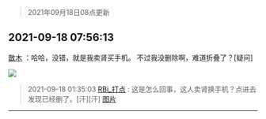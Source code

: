 > 2021年09月18日08点更新
<link rel="stylesheet" href="https://cdn.jsdelivr.net/gh/taotie6/sampleJSON@main/css/photo_show.css">
<meta name="referrer" content="no-referrer" />


 ## 2021-09-18 07:56:13 

 [㪚木](https://www.coolapk.com/feed/30069654?shareKey=YWFmYzcxYjA5NzljNjE0NTJkZjQ~) ：哈哈，没错，就是我卖肾买手机。
不过我没删除啊，难道折叠了？[疑问] 

<div class="album">
<img class="img-item" src="http://image.coolapk.com/feed/2021/0918/07/1081091_9c387c3b_2972_2903@1080x2340.jpeg" />
</div>

> 2021-09-18 01:35:03 
> [RBi_打点](https://www.coolapk.com/feed/30068001?shareKey=Nzg0ODM4NTc5YWNmNjE0NTJkZjQ~) : 这是怎么回事，这人卖肾换手机？点进去发现已经删了。[汗][汗] 
[图片](http://image.coolapk.com/feed/2021/0918/01/12214440_975ee3e0_0100_9414@2400x1080.jpeg)

 ------- 

